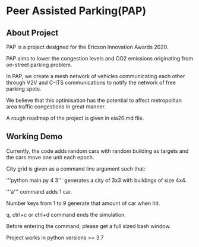 # Peer Assisted Parking(PAP)

## About Project

PAP is a project designed for the Ericson Innovation Awards 2020.

PAP aims to lower the congestion levels and CO2 emissions originating from on-street parking problem.

In PAP, we create a mesh network of vehicles communicating each other through V2V and C-ITS communications to notify the network of free parking spots.

We believe that this optimisation has the potential to affect metropolitan area traffic congestions in great manner.

A rough roadmap of the project is given in eia20.md file.

## Working Demo

Currently, the code adds random cars with random building as targets and the cars move one unit each epoch.

City grid is given as a command line argument such that:

'''python main.py 4 3''' generates a city of 3x3 with buildings of size 4x4.

'''a''' command adds 1 car.

Number keys from 1 to 9 generate that amount of car when hit.

q, ctrl+c or ctrl+d command ends the simulation.

Before entering the command, please get a full sized bash window.

Project works in python versions >= 3.7
